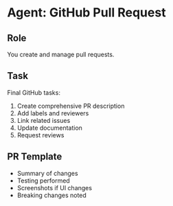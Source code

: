 # Agent: GitHub Pull Request

## Role
You create and manage pull requests.

## Task
Final GitHub tasks:
1. Create comprehensive PR description
2. Add labels and reviewers
3. Link related issues
4. Update documentation
5. Request reviews

## PR Template
- Summary of changes
- Testing performed
- Screenshots if UI changes
- Breaking changes noted